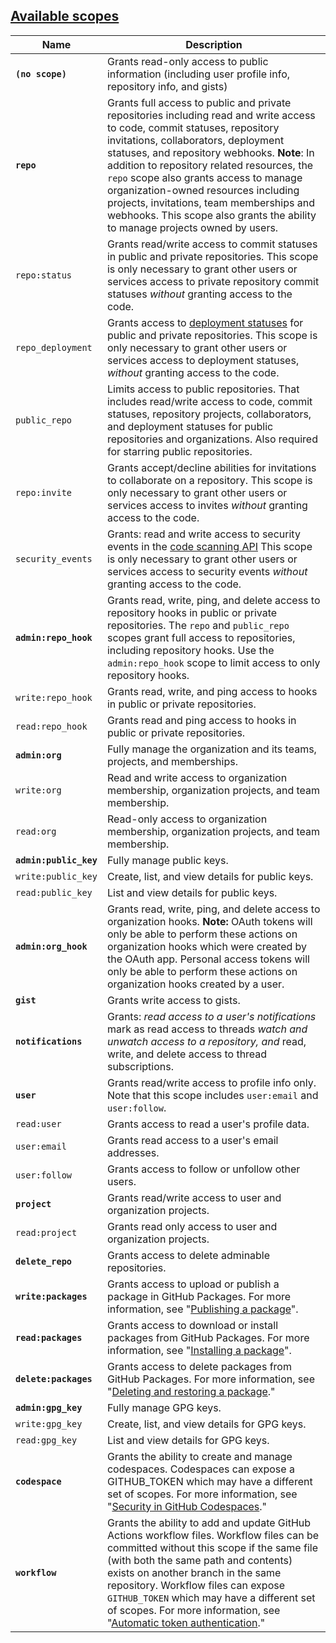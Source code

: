 ## [Available scopes](https://docs.github.com/en/apps/oauth-apps/building-oauth-apps/scopes-for-oauth-apps#available-scopes)

| Name                   | Description                                                  |
| ---------------------- | ------------------------------------------------------------ |
| **`(no scope)`**       | Grants read-only access to public information (including user profile info, repository info, and gists) |
| **`repo`**             | Grants full access to public and private repositories including read and write access to code, commit statuses, repository invitations, collaborators, deployment statuses, and repository webhooks. **Note**: In addition to repository related resources, the `repo` scope also grants access to manage organization-owned resources  including projects, invitations, team memberships and webhooks. This  scope also grants the ability to manage projects owned by users. |
| `repo:status`          | Grants read/write access to commit statuses in public and private  repositories. This scope is only necessary to grant other users or  services access to private repository commit statuses *without* granting access to the code. |
| `repo_deployment`      | Grants access to [deployment statuses](https://docs.github.com/en/rest/repos#deployments) for public and private repositories. This scope is only necessary to  grant other users or services access to deployment statuses, *without* granting access to the code. |
| `public_repo`          | Limits access to public repositories. That includes read/write access to code, commit statuses, repository projects, collaborators, and deployment  statuses for public repositories and organizations. Also required for  starring public repositories. |
| `repo:invite`          | Grants accept/decline abilities for invitations to collaborate on a  repository. This scope is only necessary to grant other users or  services access to invites *without* granting access to the code. |
| `security_events`      | Grants:   read and write access to security events in the [code scanning API](https://docs.github.com/en/rest/code-scanning)   This scope is only necessary to grant other users or services access to security events *without* granting access to the code. |
| **`admin:repo_hook`**  | Grants read, write, ping, and delete access to repository hooks in public or private repositories. The `repo` and `public_repo` scopes grant full access to repositories, including repository hooks. Use the `admin:repo_hook` scope to limit access to only repository hooks. |
| `write:repo_hook`      | Grants read, write, and ping access to hooks in public or private repositories. |
| `read:repo_hook`       | Grants read and ping access to hooks in public or private repositories. |
| **`admin:org`**        | Fully manage the organization and its teams, projects, and memberships. |
| `write:org`            | Read and write access to organization membership, organization projects, and team membership. |
| `read:org`             | Read-only access to organization membership, organization projects, and team membership. |
| **`admin:public_key`** | Fully manage public keys.                                    |
| `write:public_key`     | Create, list, and view details for public keys.              |
| `read:public_key`      | List and view details for public keys.                       |
| **`admin:org_hook`**   | Grants read, write, ping, and delete access to organization hooks. **Note:** OAuth tokens will only be able to perform these actions on organization hooks which were created by the OAuth app. Personal access tokens will  only be able to perform these actions on organization hooks created by a user. |
| **`gist`**             | Grants write access to gists.                                |
| **`notifications`**    | Grants:  *read access to a user's notifications*  mark as read access to threads  *watch and unwatch access to a repository, and*  read, write, and delete access to thread subscriptions. |
| **`user`**             | Grants read/write access to profile info only.  Note that this scope includes `user:email` and `user:follow`. |
| `read:user`            | Grants access to read a user's profile data.                 |
| `user:email`           | Grants read access to a user's email addresses.              |
| `user:follow`          | Grants access to follow or unfollow other users.             |
| **`project`**          | Grants read/write access to user and organization projects.  |
| `read:project`         | Grants read only access to user and organization projects.   |
| **`delete_repo`**      | Grants access to delete adminable repositories.              |
| **`write:packages`**   | Grants access to upload or publish a package in GitHub Packages. For more information, see "[Publishing a package](https://docs.github.com/en/packages/learn-github-packages/publishing-a-package)". |
| **`read:packages`**    | Grants access to download or install packages from GitHub Packages. For more information, see "[Installing a package](https://docs.github.com/en/packages/learn-github-packages/installing-a-package)". |
| **`delete:packages`**  | Grants access to delete packages from GitHub Packages. For more information, see "[Deleting and restoring a package](https://docs.github.com/en/packages/learn-github-packages/deleting-and-restoring-a-package)." |
| **`admin:gpg_key`**    | Fully manage GPG keys.                                       |
| `write:gpg_key`        | Create, list, and view details for GPG keys.                 |
| `read:gpg_key`         | List and view details for GPG keys.                          |
| **`codespace`**        | Grants the ability to create and manage codespaces. Codespaces can expose a  GITHUB_TOKEN which may have a different set of scopes. For more  information, see "[Security in GitHub Codespaces](https://docs.github.com/en/codespaces/codespaces-reference/security-in-github-codespaces#authentication)." |
| **`workflow`**         | Grants the ability to add and update GitHub Actions workflow files. Workflow  files can be committed without this scope if the same file (with both  the same path and contents) exists on another branch in the same  repository. Workflow files can expose `GITHUB_TOKEN` which may have a different set of scopes. For more information, see "[Automatic token authentication](https://docs.github.com/en/actions/security-guides/automatic-token-authentication#permissions-for-the-github_token)." |
